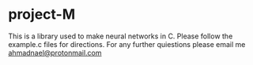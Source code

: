 # project-M
This is a library used to make neural networks in C. Please follow the example.c files for directions. For any further quiestions please email me ahmadnael@protonmail.com
